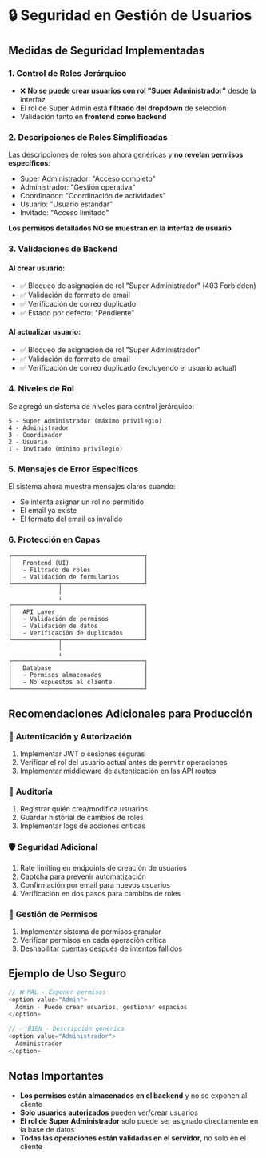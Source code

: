 # 🔒 Seguridad en Gestión de Usuarios

## Medidas de Seguridad Implementadas

### 1. **Control de Roles Jerárquico**
- ❌ **No se puede crear usuarios con rol "Super Administrador"** desde la interfaz
- El rol de Super Admin está **filtrado del dropdown** de selección
- Validación tanto en **frontend como backend**

### 2. **Descripciones de Roles Simplificadas**
Las descripciones de roles son ahora genéricas y **no revelan permisos específicos**:
- Super Administrador: "Acceso completo"
- Administrador: "Gestión operativa"
- Coordinador: "Coordinación de actividades"
- Usuario: "Usuario estándar"
- Invitado: "Acceso limitado"

**Los permisos detallados NO se muestran en la interfaz de usuario**

### 3. **Validaciones de Backend**

#### Al crear usuario:
- ✅ Bloqueo de asignación de rol "Super Administrador" (403 Forbidden)
- ✅ Validación de formato de email
- ✅ Verificación de correo duplicado
- ✅ Estado por defecto: "Pendiente"

#### Al actualizar usuario:
- ✅ Bloqueo de asignación de rol "Super Administrador"
- ✅ Validación de formato de email
- ✅ Verificación de correo duplicado (excluyendo el usuario actual)

### 4. **Niveles de Rol**
Se agregó un sistema de niveles para control jerárquico:
```
5 - Super Administrador (máximo privilegio)
4 - Administrador
3 - Coordinador
2 - Usuario
1 - Invitado (mínimo privilegio)
```

### 5. **Mensajes de Error Específicos**
El sistema ahora muestra mensajes claros cuando:
- Se intenta asignar un rol no permitido
- El email ya existe
- El formato del email es inválido

### 6. **Protección en Capas**

```
┌─────────────────────────────────────┐
│   Frontend (UI)                     │
│   - Filtrado de roles               │
│   - Validación de formularios       │
└─────────────┬───────────────────────┘
              │
              ↓
┌─────────────────────────────────────┐
│   API Layer                         │
│   - Validación de permisos          │
│   - Validación de datos             │
│   - Verificación de duplicados      │
└─────────────┬───────────────────────┘
              │
              ↓
┌─────────────────────────────────────┐
│   Database                          │
│   - Permisos almacenados            │
│   - No expuestos al cliente         │
└─────────────────────────────────────┘
```

## Recomendaciones Adicionales para Producción

### 🔐 **Autenticación y Autorización**
1. Implementar JWT o sesiones seguras
2. Verificar el rol del usuario actual antes de permitir operaciones
3. Implementar middleware de autenticación en las API routes

### 📝 **Auditoría**
1. Registrar quién crea/modifica usuarios
2. Guardar historial de cambios de roles
3. Implementar logs de acciones críticas

### 🛡️ **Seguridad Adicional**
1. Rate limiting en endpoints de creación de usuarios
2. Captcha para prevenir automatización
3. Confirmación por email para nuevos usuarios
4. Verificación en dos pasos para cambios de roles

### 🔑 **Gestión de Permisos**
1. Implementar sistema de permisos granular
2. Verificar permisos en cada operación crítica
3. Deshabilitar cuentas después de intentos fallidos

## Ejemplo de Uso Seguro

```typescript
// ❌ MAL - Exponer permisos
<option value="Admin">
  Admin - Puede crear usuarios, gestionar espacios
</option>

// ✅ BIEN - Descripción genérica
<option value="Administrador">
  Administrador
</option>
```

## Notas Importantes

- **Los permisos están almacenados en el backend** y no se exponen al cliente
- **Solo usuarios autorizados** pueden ver/crear usuarios
- **El rol de Super Administrador** solo puede ser asignado directamente en la base de datos
- **Todas las operaciones están validadas en el servidor**, no solo en el cliente








